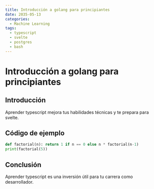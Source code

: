 ```yaml
---
title: Introducción a golang para principiantes
date: 2035-05-13
categories:
  - Machine Learning
tags:
  - typescript
  - svelte
  - postgres
  - bash
---
```


# Introducción a golang para principiantes

## Introducción

Aprender typescript mejora tus habilidades técnicas y te prepara para svelte.

## Código de ejemplo

```python
def factorial(n): return 1 if n == 0 else n * factorial(n-1)
print(factorial(5))
```

## Conclusión

Aprender typescript es una inversión útil para tu carrera como desarrollador.